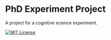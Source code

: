# PhD Experiment Project

A project for a cognitive science experiment.

[![MIT License](https://img.shields.io/github/license/mashape/apistatus.svg)](https://raw.githubusercontent.com/smddzcy/cv/master/LICENSE)
